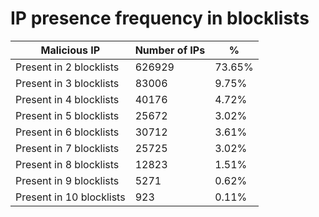 # IP presence frequency in blocklists
| Malicious IP | Number of IPs | % |
|----|----|----|
| Present in 2 blocklists | 626929 | 73.65% |
| Present in 3 blocklists | 83006 | 9.75% |
| Present in 4 blocklists | 40176 | 4.72% |
| Present in 5 blocklists | 25672 | 3.02% |
| Present in 6 blocklists | 30712 | 3.61% |
| Present in 7 blocklists | 25725 | 3.02% |
| Present in 8 blocklists | 12823 | 1.51% |
| Present in 9 blocklists | 5271 | 0.62% |
| Present in 10 blocklists | 923 | 0.11% |
